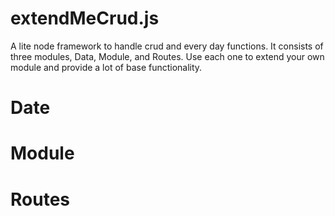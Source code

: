 # extendMeCrud.js

A lite node framework to handle crud and every day functions.  It consists of three modules, Data, Module, and Routes.  Use each one to extend your own module and provide a lot of base functionality.

# Date

# Module

# Routes
